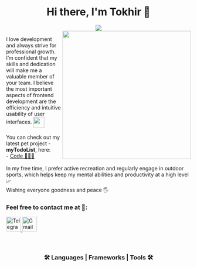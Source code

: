 <h1 align="center">
  Hi there, I'm Tokhir 👋
</h1>

<div align="center">
  <img href="https://git.io/typing-svg" src="https://readme-typing-svg.herokuapp.com?color=%2336BCF7&lines=FRONTEND+DEVELOPER+(TS|REACT|RTK)" >
</div>

<img src="https://i.giphy.com/media/v1.Y2lkPTc5MGI3NjExYW5jc3FyMjB6aWUwNnRkcGVhbmdpamNkOWMzdHRyZ3k0bjZtNjZpOCZlcD12MV9pbnRlcm5hbF9naWZfYnlfaWQmY3Q9Zw/IpeYSEZshTefe/giphy.gif" align="right" width="350"/>

<p align="left">
     I love development and always strive for professional growth.
I’m confident that my skills and dedication will make me a valuable member of your team.
I believe the most important aspects of frontend development are the efficiency and intuitive usability of user interfaces. <img src="https://i.giphy.com/media/v1.Y2lkPTc5MGI3NjExenhlaHNvNzg5Zml1dWg3OWJ4NmE4cHVsdG9jdmIxZzhsY3M4aWVuZiZlcD12MV9pbnRlcm5hbF9naWZfYnlfaWQmY3Q9Zw/iIqmM5tTjmpOB9mpbn/giphy.gif" align="center" width="30"></br>
      </br>
      You can check out my latest pet project - <strong>myTodoList</strong>, here:</br>
- <a href="https://github.com/Banifacy7/myTodoList" >Code 🧑🏻‍💻</a></br>
      </br>
      In my free time, I prefer active recreation and regularly engage in outdoor sports, which helps keep my mental abilities and productivity at a high level 📈</br>
Wishing everyone goodness and peace 🖐️ </br>
    
</p>

### Feel free to contact me at 💬:

<div>
      <a href="https://t.me/Banifacy7">
        <img src="https://www.svgrepo.com/show/299513/telegram.svg" width="40" alt="Telegram"/>
      </a>
      <a href="ks0707t@gmail.com">
        <img src="https://www.svgrepo.com/show/349378/gmail.svg" width="40" alt="Gmail"/>
      </a>
</div>
</br>
</br>
<h3 align="center">
  🛠 Languages | Frameworks | Tools 🛠
</h3>
